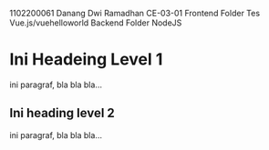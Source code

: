 1102200061
Danang Dwi Ramadhan
CE-03-01
Frontend Folder Tes Vue.js/vuehelloworld
Backend Folder NodeJS


Ini Headeing Level 1
====================

ini paragraf, bla bla bla...

Ini heading level 2
-------------------

ini paragraf, bla bla bla...
